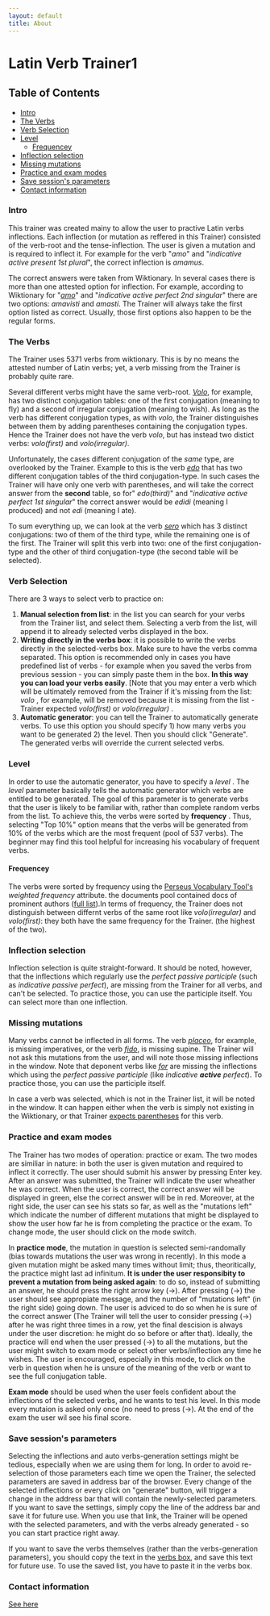 ```yaml
---
layout: default
title: About
---
```

# Latin Verb Trainer1

## Table of Contents

- [Intro](#intro)
- [The Verbs](#the-verbs)
- [Verb Selection](#verb-selection)
- [Level](#level)
  * [Frequencey](#frequencey)
- [Inflection selection](#inflection-selection)
- [Missing mutations](#missing-mutations)
- [Practice and exam modes](#practice-and-exam-modes)
- [Save session's parameters](#save-session-parameters)
- [Contact information](#contact-information)

### Intro 
This trainer was created mainy to allow the user to practive Latin verbs inflections. Each inflection (or mutation as reffered in this Trainer) consisted of the verb-root and the tense-inflection. The user is given a mutation and is required to inflect it. For example for the verb "_amo_" and "_indicative active present 1st plural_", the correct inflection is _amamus_.

The correct answers were taken from Wiktionary. In several cases there is more than one attested option for inflection. For example, according to Wiktionary for "[_amo_](https://en.wiktionary.org/wiki/amo#Latin)" and "_indicative active perfect 2nd singular_" there are two options: _amavisti_ and _amasti_. The Trainer will always take the first option listed as correct. Usually, those first options also happen to be the regular forms. 

### The Verbs

The Trainer uses 5371 verbs from wiktionary. This is by no means the attested number of Latin verbs; yet, a verb missing from the Trainer is probably quite rare.

Several different verbs might have the same verb-root. [_Volo_](https://en.wiktionary.org/wiki/volo#Latin), for example, has two distinct conjugation tables: one of the first conjugation (meaning to fly) and a second of irregular conjugation (meaning to wish). As long as the verb has different conjugation types, as with _volo_, the Trainer distinguishes between them by adding parentheses containing the conjugation types. Hence the Trainer does not have the verb _volo_, but has instead two distict verbs: _volo(first)_ and _volo(irregular)_.

Unfortunately, the cases different conjugation of the _same_ type, are overlooked by the Trainer. Example to this is the verb [_edo_](https://en.wiktionary.org/wiki/edo#Latin) that has two different  conjugation tables of the third conjugation-type. In such cases the Trainer will have only one verb with parentheses, and will take the correct answer from the **second** table, so for" _edo(third)_" and "_indicative active perfect 1st singular_" the correct answer would be _edidi_ (meaning I produced) and not _edi_ (meaning I ate).

To sum everything up, we can look at the verb [_sero_](https://en.wiktionary.org/wiki/sero#Latin) which has 3 distinct conjugations: two of them of the third type, while the remaining one is of the first. The Trainer will split this verb into two: one of the first conjugation-type and the other of third conjugation-type (the second table will be selected).

### Verb Selection
There are 3 ways to select verb to practice on:

 1. **Manual selection from list**:  in the list you can search for your verbs from the Trainer list, and select them.  Selecting a verb from the list, will append it to already selected verbs displayed in the box. 
 2. **Writing directly in the verbs box**:  it is possible to write the verbs directly in the selected-verbs box. Make sure to have the verbs comma separated.  This option is recommended only in cases you have predefined list of verbs - for example when you saved the verbs from previous session - you can simply paste them in the box. **In this way you can load your verbs easily**. [Note that you may enter a verb which will be ultimately removed from the Trainer if it's missing from the list:  _volo_ , for example, will be removed because it is missing from the list - Trainer expected _volo(first)_ or _volo(irregular)_ .
3. **Automatic generator**: you can tell the Trainer to automatically generate verbs. To use this option you should specify 1) how many verbs you want to be generated 2) the level. Then you should click "Generate". The generated verbs will override  the current selected verbs.

### Level

In order to use the automatic generator, you have to specify a  _level_ . The _level_ parameter basically tells the automatic generator which verbs are entitled to be generated.  The goal of this parameter is to generate verbs that the user is likely to be familiar with, rather than complete random verbs from the list. To achieve this, the verbs were sorted by **frequency** . Thus, selecting "Top 10%" option means that the verbs will be generated from 10% of the verbs which are the most frequent (pool of 537 verbs). The beginner may find this tool helpful for increasing his vocabulary of frequent verbs.   

#### Frequencey

The verbs were sorted by frequency using the [Perseus Vocabulary Tool's](http://www.perseus.tufts.edu/hopper/vocablist?lang=la) _weighted frequency_ attribute. the documents pool contained docs of prominent authors ([full list](docs_names.txt)).In terms of frequency, the Trainer does not distinguish between differnt verbs of the same root like _volo(irregular)_ and _volo(first)_: they both have the same frequency for the Trainer. (the highest of the two).

### Inflection selection

Inflection selection is quite straight-forward. It should be noted, however, that the inflections which regularly  use the _perfect passive participle_ (such as _indicative passive perfect_), are missing from the Trainer for all verbs, and can't be selected. To practice those, you can use the participle itself. 
You can select more than one inflection.

### Missing mutations

Many verbs cannot be inflected in all forms. The verb [_placeo_](https://en.wiktionary.org/wiki/placeo#Latin), for example,  is missing imperatives, or the verb [_fido_](https://en.wiktionary.org/wiki/fido#Latin), is missing supine. The Trainer will not ask this mutations from the user, and will note those missing inflections in the window. Note that deponent verbs like [_for_](https://en.wiktionary.org/wiki/for#Latin) are missing  the inflections which using the _perfect passive participle_ (like  _indicative **active** perfect_). To practice those, you can use the participle itself.

In case a verb was selected, which is not in the Trainer list, it will be noted in the window. It can happen either when the verb is simply not existing in the Wiktionary, or that Trainer [expects parentheses](#the-verbs) for this verb.

### Practice and exam modes

The Trainer has two modes of operation: practice or exam. The two modes are similiar in nature: in both the user is given mutation and required to inflect it correctly. The user should submit his answer by pressing Enter key. After an answer was submitted, the Trainer will indicate the user wheather he was correct. When the user is correct, the correct answer will be displayed in green, else the correct answer will be in red. Moreover, at the right side, the user can see his stats so far, as well as the "mutations left" which indicate the number of different mutations that might be displayed to show the user how far he is from completing the practice or the exam. To change mode, the user should click on the mode switch.

In **practice mode**, the mutation in question is selected semi-randomally (bias towards mutations the user was wrong in recently). In this mode a given mutation might be asked many times without limit; thus, theoritically, the practice might last ad infinitum. **It is under the user responsibity to prevent a mutation from being asked again**: to do so, instead of submitting an answer, he should press the right arrow key (→). After pressing (→) the user should see appropiate message, and the number of "mutations left" (in the right side) going down. The user is adviced to do so when he is sure of the correct answer (The Trainer will tell the user to consider pressing (→) after he was right three times in a row, yet the final descision is always under the user discretion: he might do so before or after that). Ideally, the practice will end when the user pressed (→) to all the mutations, but the user might switch to exam mode or select other verbs/inflection any time he wishes. The user is encouraged, especially in this mode, to click on the verb in question when he is unsure of the meaning of the verb or want to see the full conjugation table.

**Exam mode** should be used when the user feels confident about the inflections of the selected verbs, and he wants to test his level. In this mode every mutaion is asked only once (no need to press (→). At the end of the exam the user wil see his final score.


### Save session's parameters

Selecting the inflections and auto verbs-generation settings might be tedious, especially when we are using them for long.  In order to avoid re-selection of those parameters each time we open the Trainer,  the selected parameters are saved in address bar of the browser. Every change of the selected inflections or every click on "generate" button, will trigger a change in the address bar that will contain the newly-selected parameters. If you want to save the settings, simply copy the line of the address bar and save it for future use. When you use that link, the Trainer will be opened with the selected parameters, and with the verbs already generated - so you can start practice right away.

If you want to save the verbs themselves (rather than the verbs-generation parameters), you should copy the text in the [verbs box](#verb-selection), and save this text for future use. To use the saved list, you have to paste it in the verbs box.

### Contact information 

[See here](https://danelh.github.io/about)
